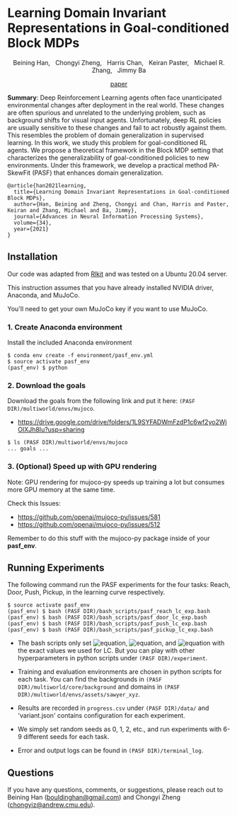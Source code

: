 # Learning Domain Invariant Representations in Goal-conditioned Block MDPs

<p align="center"> Beining Han, &nbsp; Chongyi Zheng, &nbsp; Harris Chan, &nbsp; Keiran Paster, &nbsp; Michael R. Zhang, &nbsp; Jimmy Ba</p>

<p align="center">
   <a href="https://arxiv.org/abs/2110.14248">paper</a>
</p>

**Summary**: Deep Reinforcement Learning agents often face unanticipated environmental changes after deployment in the real world. These changes are often spurious and unrelated to the underlying problem, such as background shifts for visual input agents. Unfortunately, deep RL policies are usually sensitive to these changes and fail to act robustly against them. This resembles the problem of domain generalization in supervised learning. In this work, we study this problem for goal-conditioned RL agents. We propose a theoretical framework in the Block MDP setting that characterizes the generalizability of goal-conditioned policies to new environments. Under this framework, we develop a practical method PA-SkewFit (PASF) that enhances domain generalization. 

```
@article{han2021learning,
  title={Learning Domain Invariant Representations in Goal-conditioned Block MDPs},
  author={Han, Beining and Zheng, Chongyi and Chan, Harris and Paster, Keiran and Zhang, Michael and Ba, Jimmy},
  journal={Advances in Neural Information Processing Systems},
  volume={34},
  year={2021}
}
```

## Installation

Our code was adapted from [Rlkit](https://github.com/rail-berkeley/rlkit) and was tested on a Ubuntu 20.04 server.

This instruction assumes that you have already installed NVIDIA driver, Anaconda, and MuJoCo. 

You'll need to get your own MuJoCo key if you want to use MuJoCo.

### 1. Create Anaconda environment

Install the included Anaconda environment

```
$ conda env create -f environment/pasf_env.yml
$ source activate pasf_env
(pasf_env) $ python
```

### 2. Download the goals

Download the goals from the following link and put it here: `(PASF DIR)/multiworld/envs/mujoco`.

- https://drive.google.com/drive/folders/1L9SYFADWmFzdP1c6wf2yo2WjOlXJh8Iu?usp=sharing

```
$ ls (PASF DIR)/multiworld/envs/mujoco
... goals ... 
```

### 3. (Optional) Speed up with GPU rendering

Note: GPU rendering for mujoco-py speeds up training a lot but consumes more GPU memory at the same time.

Check this Issues: 

- https://github.com/openai/mujoco-py/issues/581
- https://github.com/openai/mujoco-py/issues/512

Remember to do this stuff with the mujoco-py package inside of your **pasf_env**.

## Running Experiments

The following command run the PASF experiments for the four tasks: Reach, Door, Push, Pickup, in the learning curve respectively.

```
$ source activate pasf_env
(pasf_env) $ bash (PASF DIR)/bash_scripts/pasf_reach_lc_exp.bash
(pasf_env) $ bash (PASF DIR)/bash_scripts/pasf_door_lc_exp.bash
(pasf_env) $ bash (PASF DIR)/bash_scripts/pasf_push_lc_exp.bash
(pasf_env) $ bash (PASF DIR)/bash_scripts/pasf_pickup_lc_exp.bash
```

- The bash scripts only set ![equation](https://latex.codecogs.com/svg.image?%5Cinline%20%5Calpha_%7B%5Ctext%7BMMD%7D%7D), ![equation](https://latex.codecogs.com/svg.image?%5Cinline%20%5Calpha_%7B%5Ctext%7BDIFF%7D%7D), and ![equation](https://latex.codecogs.com/svg.image?%5Cinline%20%5Cbeta) with the exact values we used for LC.
But you can play with other hyperparameters in python scripts under `(PASF DIR)/experiment`.

- Training and evaluation environments are chosen in python scripts for each task. You can find the backgrounds in `(PASF DIR)/multiworld/core/background` and domains in `(PASF DIR)/multiworld/envs/assets/sawyer_xyz`.

- Results are recorded in `progress.csv` under `(PASF DIR)/data/` and 'variant.json' contains configuration for each experiment.

- We simply set random seeds as 0, 1, 2, etc., and run experiments with 6-9 different seeds for each task.

- Error and output logs can be found in `(PASF DIR)/terminal_log`.

## Questions
If you have any questions, comments, or suggestions, please reach out to Beining Han (bouldinghan@gmail.com) and Chongyi Zheng (chongyiz@andrew.cmu.edu).

